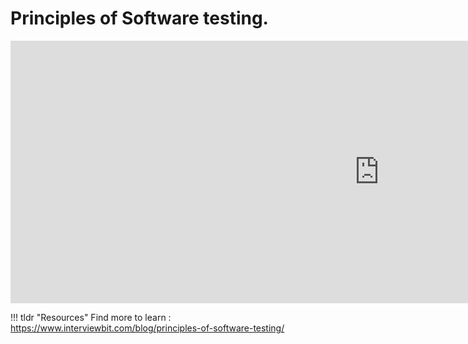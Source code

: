# Principles of Software testing.

<iframe width="1180" height="420" src="https://www.youtube.com/embed/NC1aqG4tWl4" title="Seven Software Testing Principles" frameborder="0" allow="accelerometer; autoplay; clipboard-write; encrypted-media; gyroscope; picture-in-picture" allowfullscreen></iframe>


!!! tldr "Resources"
    Find more to learn : <a target="_blank" href="https://www.interviewbit.com/blog/principles-of-software-testing/">https://www.interviewbit.com/blog/principles-of-software-testing/</a>